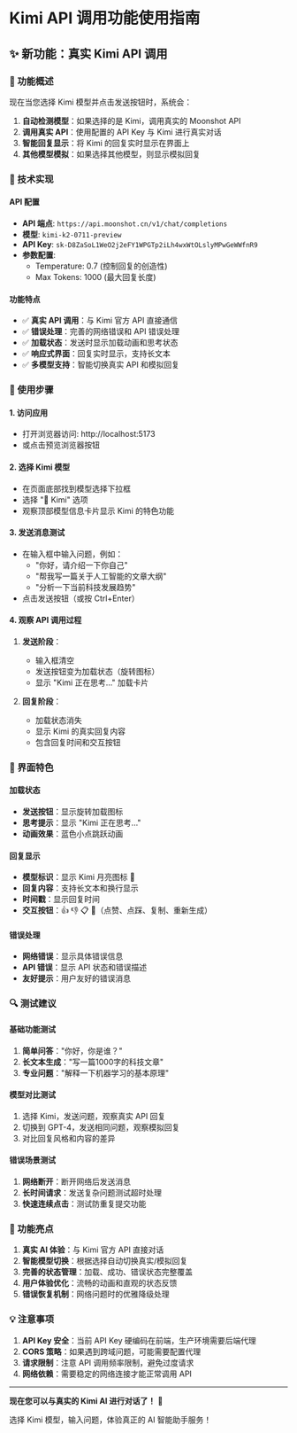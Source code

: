 # Kimi API 调用功能使用指南

## ✨ 新功能：真实 Kimi API 调用

### 🎯 功能概述

现在当您选择 Kimi 模型并点击发送按钮时，系统会：

1. **自动检测模型**：如果选择的是 Kimi，调用真实的 Moonshot API
2. **调用真实 API**：使用配置的 API Key 与 Kimi 进行真实对话
3. **智能回复显示**：将 Kimi 的回复实时显示在界面上
4. **其他模型模拟**：如果选择其他模型，则显示模拟回复

### 🔧 技术实现

#### API 配置

- **API 端点**: `https://api.moonshot.cn/v1/chat/completions`
- **模型**: `kimi-k2-0711-preview`
- **API Key**: `sk-D8ZaSoL1WeO2j2eFY1WPGTp2iLh4wxWtOLslyMPwGeWWfnR9`
- **参数配置**:
  - Temperature: 0.7 (控制回复的创造性)
  - Max Tokens: 1000 (最大回复长度)

#### 功能特点

- ✅ **真实 API 调用**：与 Kimi 官方 API 直接通信
- ✅ **错误处理**：完善的网络错误和 API 错误处理
- ✅ **加载状态**：发送时显示加载动画和思考状态
- ✅ **响应式界面**：回复实时显示，支持长文本
- ✅ **多模型支持**：智能切换真实 API 和模拟回复

### 🧪 使用步骤

#### 1. 访问应用

- 打开浏览器访问: http://localhost:5173
- 或点击预览浏览器按钮

#### 2. 选择 Kimi 模型

- 在页面底部找到模型选择下拉框
- 选择 "🌙 Kimi" 选项
- 观察顶部模型信息卡片显示 Kimi 的特色功能

#### 3. 发送消息测试

- 在输入框中输入问题，例如：
  - "你好，请介绍一下你自己"
  - "帮我写一篇关于人工智能的文章大纲"
  - "分析一下当前科技发展趋势"
- 点击发送按钮（或按 Ctrl+Enter）

#### 4. 观察 API 调用过程

1. **发送阶段**：
   - 输入框清空
   - 发送按钮变为加载状态（旋转图标）
   - 显示 "Kimi 正在思考..." 加载卡片

2. **回复阶段**：
   - 加载状态消失
   - 显示 Kimi 的真实回复内容
   - 包含回复时间和交互按钮

### 🎨 界面特色

#### 加载状态

- **发送按钮**：显示旋转加载图标
- **思考提示**：显示 "Kimi 正在思考..."
- **动画效果**：蓝色小点跳跃动画

#### 回复显示

- **模型标识**：显示 Kimi 月亮图标 🌙
- **回复内容**：支持长文本和换行显示
- **时间戳**：显示回复时间
- **交互按钮**：👍 👎 📋 🔄（点赞、点踩、复制、重新生成）

#### 错误处理

- **网络错误**：显示具体错误信息
- **API 错误**：显示 API 状态和错误描述
- **友好提示**：用户友好的错误消息

### 🔍 测试建议

#### 基础功能测试

1. **简单问答**："你好，你是谁？"
2. **长文本生成**："写一篇1000字的科技文章"
3. **专业问题**："解释一下机器学习的基本原理"

#### 模型对比测试

1. 选择 Kimi，发送问题，观察真实 API 回复
2. 切换到 GPT-4，发送相同问题，观察模拟回复
3. 对比回复风格和内容的差异

#### 错误场景测试

1. **网络断开**：断开网络后发送消息
2. **长时间请求**：发送复杂问题测试超时处理
3. **快速连续点击**：测试防重复提交功能

### 🚀 功能亮点

1. **真实 AI 体验**：与 Kimi 官方 API 直接对话
2. **智能模型切换**：根据选择自动切换真实/模拟回复
3. **完善的状态管理**：加载、成功、错误状态完整覆盖
4. **用户体验优化**：流畅的动画和直观的状态反馈
5. **错误恢复机制**：网络问题时的优雅降级处理

### 💡 注意事项

1. **API Key 安全**：当前 API Key 硬编码在前端，生产环境需要后端代理
2. **CORS 策略**：如果遇到跨域问题，可能需要配置代理
3. **请求限制**：注意 API 调用频率限制，避免过度请求
4. **网络依赖**：需要稳定的网络连接才能正常调用 API

---

**现在您可以与真实的 Kimi AI 进行对话了！** 🎉

选择 Kimi 模型，输入问题，体验真正的 AI 智能助手服务！
